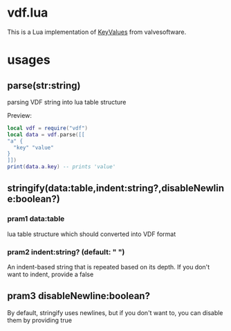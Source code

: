 # vdf.lua

This is a Lua implementation of [KeyValues](https://developer.valvesoftware.com/wiki/KeyValues) from valvesoftware.

# usages

## parse(str:string)

parsing VDF string into lua table structure

Preview:
```lua
local vdf = require("vdf")
local data = vdf.parse([[
"a" {
  "key" "value"
}
]])
print(data.a.key) -- prints 'value'
```

## stringify(data:table,indent:string?,disableNewline:boolean?)

### pram1 data:table

lua table structure which should converted into VDF format

### pram2 indent:string? (default: "  ")

An indent-based string that is repeated based on its depth.
If you don't want to indent, provide a false

## pram3 disableNewline:boolean?

By default, stringify uses newlines, but if you don't want to, you can disable them by providing true
